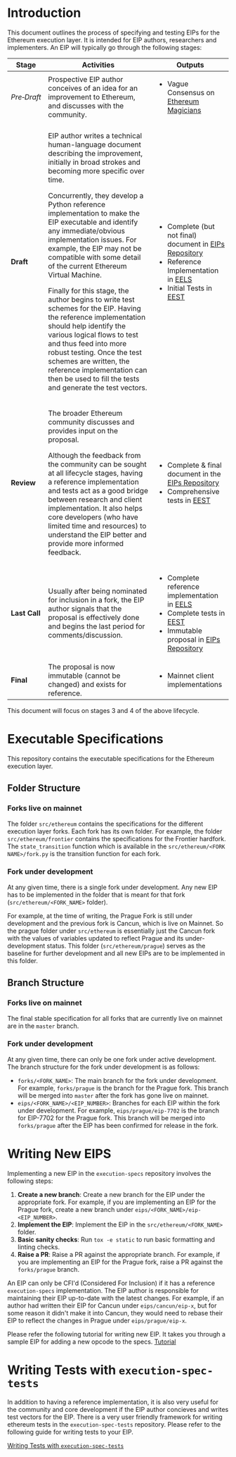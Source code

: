 # Introduction

This document outlines the process of specifying and testing EIPs for the Ethereum execution layer. It is intended for EIP authors, researchers and implementers. An EIP will typically go through the following stages:

| Stage              | Activities  | Outputs |
| ------------------ | ----------- | ------- |
| _Pre‑Draft_        | Prospective EIP author conceives of an idea for an improvement to Ethereum, and discusses with the community. | <ul><li>Vague Consensus on [Ethereum Magicians][0]</li></ul> |
| **Draft**          | <p>EIP author writes a technical human-language document describing the improvement, initially in broad strokes and becoming more specific over time.</p><p>Concurrently, they develop a Python reference implementation to make the EIP executable and identify any immediate/obvious implementation issues. For example, the EIP may not be compatible with some detail of the current Ethereum Virtual Machine.</p><p>Finally for this stage, the author begins to write test schemes for the EIP. Having the reference implementation should help identify the various logical flows to test and thus feed into more robust testing. Once the test schemes are written, the reference implementation can then be used to fill the tests and generate the test vectors.</p> | <ul><li>Complete (but not final) document in [EIPs Repository][1]</li><li>Reference Implementation in [EELS][2]</li><li>Initial Tests in [EEST][3]</li></ul> |
| **Review**         | <p>The broader Ethereum community discusses and provides input on the proposal.</p><p>Although the feedback from the community can be sought at all lifecycle stages, having a reference implementation and tests act as a good bridge between research and client implementation. It also helps core developers (who have limited time and resources) to understand the EIP better and provide more informed feedback.</p> | <ul><li>Complete &amp; final document in the [EIPs Repository][1]</li><li>Comprehensive tests in [EEST][3]</li></ul>
| **Last&nbsp;Call** | Usually after being nominated for inclusion in a fork, the EIP author signals that the proposal is effectively done and begins the last period for comments/discussion. | <ul><li>Complete reference implementation in [EELS][2]</li><li>Complete tests in [EEST][3]</li><li>Immutable proposal in [EIPs Repository][1]</li></ul> |
| **Final**          | The proposal is now immutable (cannot be changed) and exists for reference. | <ul><li>Mainnet client implementations</li></ul> |

[0]: https://ethereum-magicians.org/
[1]: https://github.com/ethereum/EIPs/
[2]: https://github.com/ethereum/execution-specs
[3]: https://github.com/ethereum/execution-spec-tests

This document will focus on stages 3 and 4 of the above lifecycle.


# Executable Specifications

This repository contains the executable specifications for the Ethereum execution layer.

## Folder Structure

### Forks live on mainnet

The folder `src/ethereum` contains the specifications for the different execution layer forks. Each fork has its own folder. For example, the folder `src/ethereum/frontier` contains the specifications for the Frontier hardfork. The `state_transition` function which is available in the `src/ethereum/<FORK NAME>/fork.py` is the transition function for each fork.

### Fork under development

At any given time, there is a single fork under development. Any new EIP has to be implemented in the folder that is meant for that fork (`src/ethereum/<FORK_NAME>` folder). 

For example, at the time of writing, the Prague Fork is still under development and the previous fork is Cancun, which is live on Mainnet. So the prague folder under `src/ethereum` is essentially just the Cancun fork with the values of variables updated to reflect Prague and its under-development status. This folder (`src/ethereum/prague`) serves as the baseline for further development and all new EIPs are to be implemented in this folder.

## Branch Structure

### Forks live on mainnet

The final stable specification for all forks that are currently live on mainnet are in the `master` branch.

### Fork under development

At any given time, there can only be one fork under active development. The branch structure for the fork under development is as follows:

- `forks/<FORK_NAME>`: The main branch for the fork under development. For example, `forks/prague` is the branch for the Prague fork. This branch will  be merged into `master` after the fork has gone live on mainnet. 
- `eips/<FORK_NAME>/<EIP_NUMBER>`: Branches for each EIP within the fork under development. For example, `eips/prague/eip-7702` is the branch for EIP-7702 for the Prague fork. This branch will be merged into `forks/prague` after the EIP has been confirmed for release in the fork.

# Writing New EIPS

Implementing a new EIP in the `execution-specs` repository involves the following steps:

1. **Create a new branch**: Create a new branch for the EIP under the appropriate fork. For example, if you are implementing an EIP for the Prague fork, create a new branch under `eips/<FORK_NAME>/eip-<EIP_NUMBER>`.
2. **Implement the EIP**: Implement the EIP in the `src/ethereum/<FORK_NAME>` folder.
3. **Basic sanity checks**: Run `tox -e static` to run basic formatting and linting checks.
4. **Raise a PR**: Raise a PR against the appropriate branch. For example, if you are implementing an EIP for the Prague fork, raise a PR against the `forks/prague` branch.

An EIP can only be CFI'd (Considered For Inclusion) if it has a reference `execution-specs` implementation. The EIP author is responsible for maintaining their EIP up-to-date with the latest changes. For example, if an author had written their EIP for Cancun under `eips/cancun/eip-x`, but for some reason it didn't make it into Cancun, they would need to rebase their EIP to reflect the changes in Prague under `eips/prague/eip-x`.

Please refer the following tutorial for writing new EIP. It takes you through a sample EIP for adding a new opcode to the specs.
[Tutorial](https://www.youtube.com/watch?v=QIcw_DGSy3s&t)

# Writing Tests with `execution-spec-tests`

In addition to having a reference implementation, it is also very useful for the community and core development if the EIP author concieves and writes test vectors for the EIP. There is a very user friendly framework for writing ethereum tests in the `execution-spec-tests` repository. Please refer to the following guide for writing tests to your EIP.

[Writing Tests with `execution-spec-tests`](https://ethereum.github.io/execution-spec-tests/getting_started/quick_start/)
